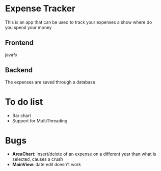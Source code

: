# Expense Tracker

This is an app that can be used to track your expenses a show where do you spend your money

## Frontend

javafx

## Backend 

The expenses are saved through a database 

# To do list

* Bar chart
* Support for MultiThreading

# Bugs

* __AreaChart__: insert/delete of an expense on a different year than what is selected, causes a crush   
* __MainView__: date edit doesn't work

